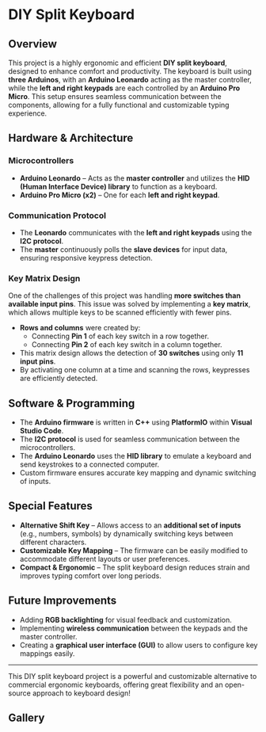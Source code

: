 # DIY Split Keyboard

## Overview

This project is a highly ergonomic and efficient **DIY split keyboard**, designed to enhance comfort and productivity. The keyboard is built using **three Arduinos**, with an **Arduino Leonardo** acting as the master controller, while the **left and right keypads** are each controlled by an **Arduino Pro Micro**. This setup ensures seamless communication between the components, allowing for a fully functional and customizable typing experience.

## Hardware & Architecture

### **Microcontrollers**

- **Arduino Leonardo** – Acts as the **master controller** and utilizes the **HID (Human Interface Device) library** to function as a keyboard.
- **Arduino Pro Micro (x2)** – One for each **left and right keypad**.

### **Communication Protocol**

- The **Leonardo** communicates with the **left and right keypads** using the **I2C protocol**.
- The **master** continuously polls the **slave devices** for input data, ensuring responsive keypress detection.

### **Key Matrix Design**

One of the challenges of this project was handling **more switches than available input pins**. This issue was solved by implementing a **key matrix**, which allows multiple keys to be scanned efficiently with fewer pins.

- **Rows and columns** were created by:
  - Connecting **Pin 1** of each key switch in a row together.
  - Connecting **Pin 2** of each key switch in a column together.
- This matrix design allows the detection of **30 switches** using only **11 input pins**.
- By activating one column at a time and scanning the rows, keypresses are efficiently detected.

## Software & Programming

- The **Arduino firmware** is written in **C++** using **PlatformIO** within **Visual Studio Code**.
- The **I2C protocol** is used for seamless communication between the microcontrollers.
- The **Arduino Leonardo** uses the **HID library** to emulate a keyboard and send keystrokes to a connected computer.
- Custom firmware ensures accurate key mapping and dynamic switching of inputs.

## Special Features

- **Alternative Shift Key** – Allows access to an **additional set of inputs** (e.g., numbers, symbols) by dynamically switching keys between different characters.
- **Customizable Key Mapping** – The firmware can be easily modified to accommodate different layouts or user preferences.
- **Compact & Ergonomic** – The split keyboard design reduces strain and improves typing comfort over long periods.

## Future Improvements

- Adding **RGB backlighting** for visual feedback and customization.
- Implementing **wireless communication** between the keypads and the master controller.
- Creating a **graphical user interface (GUI)** to allow users to configure key mappings easily.

---

This DIY split keyboard project is a powerful and customizable alternative to commercial ergonomic keyboards, offering great flexibility and an open-source approach to keyboard design!

## Gallery

